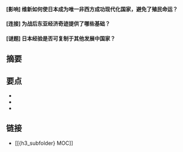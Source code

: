 #### [影响] 维新如何使日本成为唯一非西方成功现代化国家，避免了殖民命运？


#### [连接] 为战后东亚经济奇迹提供了哪些基础？


#### [谜题] 日本经验是否可复制于其他发展中国家？


## 摘要


## 要点

- 
- 
- 

## 链接

- [[{h3_subfolder} MOC]]
